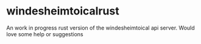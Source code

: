 # windesheimtoicalrust
An work in progress rust version of the windesheimtoical api server. Would love some help or suggestions
